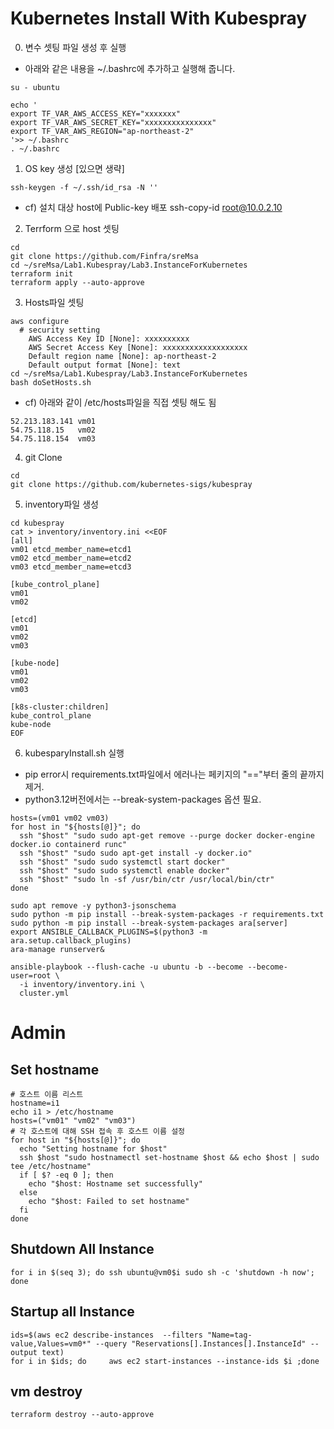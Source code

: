 # Kubernetes Install With Kubespray
0. 변수 셋팅 파일 생성 후 실행
* 아래와 같은 내용을 ~/.bashrc에 추가하고 실행해 줍니다.
```
su - ubuntu

echo '
export TF_VAR_AWS_ACCESS_KEY="xxxxxxx"
export TF_VAR_AWS_SECRET_KEY="xxxxxxxxxxxxxxx"
export TF_VAR_AWS_REGION="ap-northeast-2"
'>> ~/.bashrc
. ~/.bashrc
```

1. OS key 생성 [있으면 생략]
```
ssh-keygen -f ~/.ssh/id_rsa -N ''
```
* cf) 설치 대상 host에 Public-key 배포
    ssh-copy-id root@10.0.2.10

2. Terrform 으로 host 셋팅
```
cd
git clone https://github.com/Finfra/sreMsa
cd ~/sreMsa/Lab1.Kubespray/Lab3.InstanceForKubernetes
terraform init
terraform apply --auto-approve
```


3. Hosts파일 셋팅
```
aws configure
  # security setting
    AWS Access Key ID [None]: xxxxxxxxxx
    AWS Secret Access Key [None]: xxxxxxxxxxxxxxxxxxx
    Default region name [None]: ap-northeast-2
    Default output format [None]: text
cd ~/sreMsa/Lab1.Kubespray/Lab3.InstanceForKubernetes
bash doSetHosts.sh
```

* cf) 아래와 같이 /etc/hosts파일을 직접 셋팅 해도 됨
```
52.213.183.141 vm01
54.75.118.15   vm02
54.75.118.154  vm03
```

4. git Clone
```
cd
git clone https://github.com/kubernetes-sigs/kubespray
```

5. inventory파일 생성
```
cd kubespray
cat > inventory/inventory.ini <<EOF
[all]
vm01 etcd_member_name=etcd1
vm02 etcd_member_name=etcd2
vm03 etcd_member_name=etcd3

[kube_control_plane]
vm01
vm02

[etcd]
vm01
vm02
vm03

[kube-node]
vm01
vm02
vm03

[k8s-cluster:children]
kube_control_plane
kube-node
EOF
```

6. kubesparyInstall.sh 실행
* pip error시 requirements.txt파일에서 에러나는 페키지의 "=="부터 줄의 끝까지 제거.
* python3.12버전에서는 --break-system-packages 옵션 필요. 
```
hosts=(vm01 vm02 vm03)
for host in "${hosts[@]}"; do
  ssh "$host" "sudo sudo apt-get remove --purge docker docker-engine docker.io containerd runc"
  ssh "$host" "sudo sudo apt-get install -y docker.io"
  ssh "$host" "sudo sudo systemctl start docker"
  ssh "$host" "sudo sudo systemctl enable docker"
  ssh "$host" "sudo ln -sf /usr/bin/ctr /usr/local/bin/ctr"
done

sudo apt remove -y python3-jsonschema
sudo python -m pip install --break-system-packages -r requirements.txt
sudo python -m pip install --break-system-packages ara[server]
export ANSIBLE_CALLBACK_PLUGINS=$(python3 -m ara.setup.callback_plugins)
ara-manage runserver&

ansible-playbook --flush-cache -u ubuntu -b --become --become-user=root \
  -i inventory/inventory.ini \
  cluster.yml
```

# Admin
## Set hostname
```
# 호스트 이름 리스트
hostname=i1
echo i1 > /etc/hostname
hosts=("vm01" "vm02" "vm03")
# 각 호스트에 대해 SSH 접속 후 호스트 이름 설정
for host in "${hosts[@]}"; do
  echo "Setting hostname for $host"
  ssh $host "sudo hostnamectl set-hostname $host && echo $host | sudo tee /etc/hostname"
  if [ $? -eq 0 ]; then
    echo "$host: Hostname set successfully"
  else
    echo "$host: Failed to set hostname"
  fi
done
```
## Shutdown All Instance
```
for i in $(seq 3); do ssh ubuntu@vm0$i sudo sh -c 'shutdown -h now'; done
```
## Startup all Instance
```
ids=$(aws ec2 describe-instances  --filters "Name=tag-value,Values=vm0*" --query "Reservations[].Instances[].InstanceId" --output text)
for i in $ids; do     aws ec2 start-instances --instance-ids $i ;done
```

## vm destroy
```
terraform destroy --auto-approve
```

